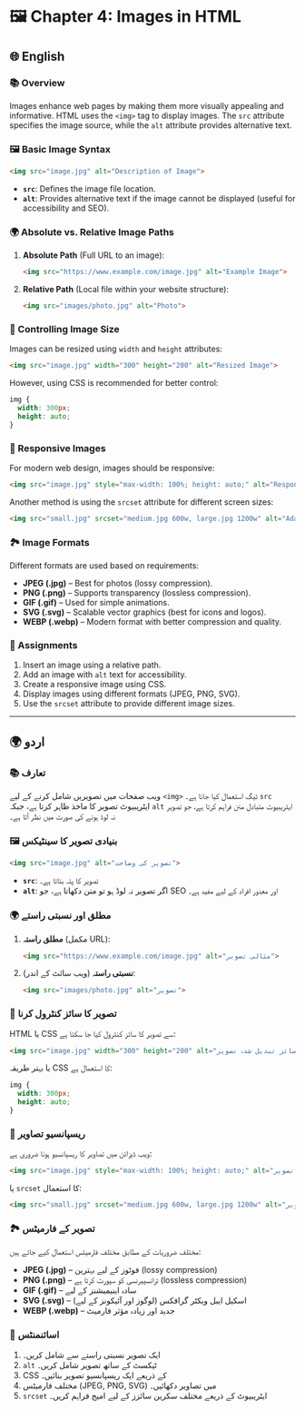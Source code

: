 # 🖼️ Chapter 4: Images in HTML

## 🌐 English

### 📚 Overview
Images enhance web pages by making them more visually appealing and informative. HTML uses the `<img>` tag to display images. The `src` attribute specifies the image source, while the `alt` attribute provides alternative text.

### 🖼️ Basic Image Syntax
```html
<img src="image.jpg" alt="Description of Image">
```
- **`src`**: Defines the image file location.
- **`alt`**: Provides alternative text if the image cannot be displayed (useful for accessibility and SEO).

### 🌍 Absolute vs. Relative Image Paths
1. **Absolute Path** (Full URL to an image):
   ```html
   <img src="https://www.example.com/image.jpg" alt="Example Image">
   ```
2. **Relative Path** (Local file within your website structure):
   ```html
   <img src="images/photo.jpg" alt="Photo">
   ```

### 📏 Controlling Image Size
Images can be resized using `width` and `height` attributes:
```html
<img src="image.jpg" width="300" height="200" alt="Resized Image">
```
However, using CSS is recommended for better control:
```css
img {
  width: 300px;
  height: auto;
}
```

### 📱 Responsive Images
For modern web design, images should be responsive:
```html
<img src="image.jpg" style="max-width: 100%; height: auto;" alt="Responsive Image">
```
Another method is using the `srcset` attribute for different screen sizes:
```html
<img src="small.jpg" srcset="medium.jpg 600w, large.jpg 1200w" alt="Adaptive Image">
```

### 🏞️ Image Formats
Different formats are used based on requirements:
- **JPEG (.jpg)** – Best for photos (lossy compression).
- **PNG (.png)** – Supports transparency (lossless compression).
- **GIF (.gif)** – Used for simple animations.
- **SVG (.svg)** – Scalable vector graphics (best for icons and logos).
- **WEBP (.webp)** – Modern format with better compression and quality.

### 📝 Assignments
1. Insert an image using a relative path.
2. Add an image with `alt` text for accessibility.
3. Create a responsive image using CSS.
4. Display images using different formats (JPEG, PNG, SVG).
5. Use the `srcset` attribute to provide different image sizes.

---

## 🌍 اردو

### 📚 تعارف
ویب صفحات میں تصویریں شامل کرنے کے لیے `<img>` ٹیگ استعمال کیا جاتا ہے۔ `src` ایٹریبیوٹ تصویر کا ماخذ ظاہر کرتا ہے، جبکہ `alt` ایٹریبیوٹ متبادل متن فراہم کرتا ہے، جو تصویر نہ لوڈ ہونے کی صورت میں نظر آتا ہے۔

### 🖼️ بنیادی تصویر کا سینٹیکس
```html
<img src="image.jpg" alt="تصویر کی وضاحت">
```
- **`src`**: تصویر کا پتہ بتاتا ہے۔
- **`alt`**: اگر تصویر نہ لوڈ ہو تو متن دکھاتا ہے، جو SEO اور معذور افراد کے لیے مفید ہے۔

### 🌍 مطلق اور نسبتی راستے
1. **مطلق راستہ** (مکمل URL):
   ```html
   <img src="https://www.example.com/image.jpg" alt="مثالی تصویر">
   ```
2. **نسبتی راستہ** (ویب سائٹ کے اندر):
   ```html
   <img src="images/photo.jpg" alt="تصویر">
   ```

### 📏 تصویر کا سائز کنٹرول کرنا
HTML یا CSS سے تصویر کا سائز کنٹرول کیا جا سکتا ہے:
```html
<img src="image.jpg" width="300" height="200" alt="سائز تبدیل شدہ تصویر">
```
یا بہتر طریقہ CSS کا استعمال ہے:
```css
img {
  width: 300px;
  height: auto;
}
```

### 📱 ریسپانسیو تصاویر
ویب ڈیزائن میں تصاویر کا ریسپانسیو ہونا ضروری ہے:
```html
<img src="image.jpg" style="max-width: 100%; height: auto;" alt="ریسپانسیو تصویر">
```
یا `srcset` کا استعمال:
```html
<img src="small.jpg" srcset="medium.jpg 600w, large.jpg 1200w" alt="ایڈاپٹیو تصویر">
```

### 🏞️ تصویر کے فارمیٹس
مختلف ضروریات کے مطابق مختلف فارمیٹس استعمال کیے جاتے ہیں:
- **JPEG (.jpg)** – فوٹوز کے لیے بہترین (lossy compression)
- **PNG (.png)** – ٹرانسپیرنسی کو سپورٹ کرتا ہے (lossless compression)
- **GIF (.gif)** – سادہ اینیمیشنز کے لیے
- **SVG (.svg)** – اسکیل ایبل ویکٹر گرافکس (لوگوز اور آئیکونز کے لیے)
- **WEBP (.webp)** – جدید اور زیادہ مؤثر فارمیٹ

### 📝 اسائنمنٹس
1. ایک تصویر نسبتی راستے سے شامل کریں۔
2. `alt` ٹیکسٹ کے ساتھ تصویر شامل کریں۔
3. CSS کے ذریعے ایک ریسپانسیو تصویر بنائیں۔
4. مختلف فارمیٹس (JPEG, PNG, SVG) میں تصاویر دکھائیں۔
5. `srcset` ایٹریبیوٹ کے ذریعے مختلف سکرین سائزز کے لیے امیج فراہم کریں۔


